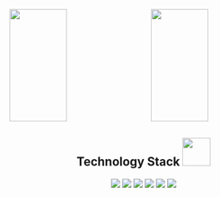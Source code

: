 <p style="display:flex;justify-content:space-around">
  <img src = "https://github-readme-stats.vercel.app/api?username=yydounai1234&show_icons=true&theme=tokyonight&line_height=25" style="width:45%;height: 200px">
  <img width="50%" src="https://github-readme-streak-stats.herokuapp.com/?user=yydounai1234&show_icons=true&locale=en&layout=compact&theme=radical&line_height=0" style="width:45%;height: 200px" />
</p>
<h2 align="center">Technology Stack <img src="https://media.giphy.com/media/mGcNjsfWAjY5AEZNw6/giphy.gif" width="50"></h2>
<p align="center">
<img src="https://img.shields.io/badge/-JavaScript-black?style=flat-square&logo=javascript"/>
<img src="https://img.shields.io/badge/-Nodejs-black?style=flat-square&logo=Node.js"/>
<img src="https://img.shields.io/badge/-Nestjs-black?style=flat-square&logo=Nestjs"/>
<img src="https://img.shields.io/badge/-React-black?style=flat-square&logo=react"/>
<img src="https://img.shields.io/badge/-Vuejs-black?style=flat-square&logo=vue.js" />
<img src="https://img.shields.io/badge/-MySQL-black?style=flat-square&logo=mysql"/>
</p>

